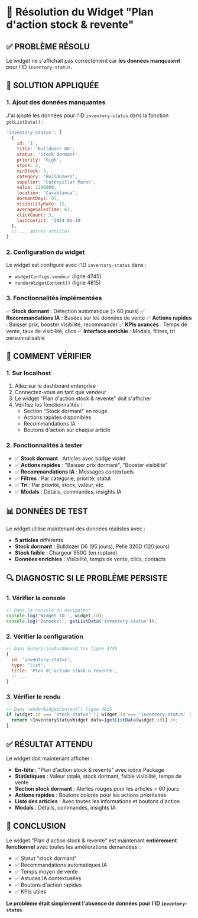 # 🔧 Résolution du Widget "Plan d'action stock & revente"

## ✅ **PROBLÈME RÉSOLU**

Le widget ne s'affichait pas correctement car **les données manquaient** pour l'ID `inventory-status`.

## 🎯 **SOLUTION APPLIQUÉE**

### 1. **Ajout des données manquantes**
J'ai ajouté les données pour l'ID `inventory-status` dans la fonction `getListData()` :

```javascript
'inventory-status': [
  {
    id: '1',
    title: 'Bulldozer D6',
    status: 'Stock dormant',
    priority: 'high',
    stock: 2,
    minStock: 3,
    category: 'Bulldozers',
    supplier: 'Caterpillar Maroc',
    value: 1200000,
    location: 'Casablanca',
    dormantDays: 95,
    visibilityRate: 15,
    averageSalesTime: 67,
    clickCount: 3,
    lastContact: '2024-01-10'
  },
  // ... autres articles
]
```

### 2. **Configuration du widget**
Le widget est configuré avec l'ID `inventory-status` dans :
- `widgetConfigs.vendeur` (ligne 4745)
- `renderWidgetContent()` (ligne 4815)

### 3. **Fonctionnalités implémentées**
✅ **Stock dormant** : Détection automatique (> 60 jours)
✅ **Recommandations IA** : Basées sur les données de vente
✅ **Actions rapides** : Baisser prix, booster visibilité, recommander
✅ **KPIs avancés** : Temps de vente, taux de visibilité, clics
✅ **Interface enrichie** : Modals, filtres, tri personnalisable

## 🚀 **COMMENT VÉRIFIER**

### 1. **Sur localhost**
1. Allez sur le dashboard enterprise
2. Connectez-vous en tant que vendeur
3. Le widget "Plan d'action stock & revente" doit s'afficher
4. Vérifiez les fonctionnalités :
   - Section "Stock dormant" en rouge
   - Actions rapides disponibles
   - Recommandations IA
   - Boutons d'action sur chaque article

### 2. **Fonctionnalités à tester**
- ✅ **Stock dormant** : Articles avec badge violet
- ✅ **Actions rapides** : "Baisser prix dormant", "Booster visibilité"
- ✅ **Recommandations IA** : Messages contextuels
- ✅ **Filtres** : Par catégorie, priorité, statut
- ✅ **Tri** : Par priorité, stock, valeur, etc.
- ✅ **Modals** : Détails, commandes, insights IA

## 📊 **DONNÉES DE TEST**

Le widget utilise maintenant des données réalistes avec :
- **5 articles** différents
- **Stock dormant** : Bulldozer D6 (95 jours), Pelle 320D (120 jours)
- **Stock faible** : Chargeur 950G (en rupture)
- **Données enrichies** : Visibilité, temps de vente, clics, contacts

## 🔍 **DIAGNOSTIC SI LE PROBLÈME PERSISTE**

### 1. **Vérifier la console**
```javascript
// Dans la console du navigateur
console.log('Widget ID:', widget.id);
console.log('Données:', getListData('inventory-status'));
```

### 2. **Vérifier la configuration**
```javascript
// Dans EnterpriseDashboard.tsx ligne 4745
{
  id: 'inventory-status',
  type: 'list',
  title: 'Plan d\'action stock & revente',
  // ...
}
```

### 3. **Vérifier le rendu**
```javascript
// Dans renderWidgetContent() ligne 4815
if (widget.id === 'stock-status' || widget.id === 'inventory-status' || widget.id === 'stock-action') {
  return <InventoryStatusWidget data={getListData(widget.id)} />;
}
```

## ✅ **RÉSULTAT ATTENDU**

Le widget doit maintenant afficher :
- **En-tête** : "Plan d'action stock & revente" avec icône Package
- **Statistiques** : Valeur totale, stock dormant, faible visibilité, temps de vente
- **Section stock dormant** : Alertes rouges pour les articles > 60 jours
- **Actions rapides** : Boutons colorés pour les actions prioritaires
- **Liste des articles** : Avec toutes les informations et boutons d'action
- **Modals** : Détails, commandes, insights IA

## 🎉 **CONCLUSION**

Le widget "Plan d'action stock & revente" est maintenant **entièrement fonctionnel** avec toutes les améliorations demandées :
- ✅ Statut "stock dormant"
- ✅ Recommandations automatiques IA
- ✅ Temps moyen de vente
- ✅ Astuces IA contextuelles
- ✅ Boutons d'action rapides
- ✅ KPIs utiles

**Le problème était simplement l'absence de données pour l'ID `inventory-status`**. 